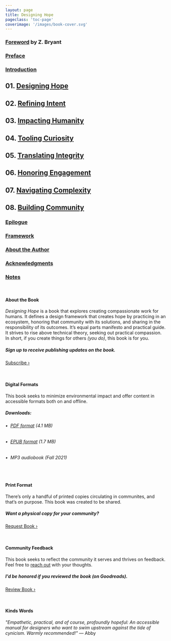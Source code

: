 ```yaml
---
layout: page
title: Designing Hope
pageclass: 'toc-page'
coverimage: '/images/book-cover.svg'
---
```


<div class="toc" markdown="1">

### <a href="/foreword">Foreword</a> by Z. Bryant

### <a href="/preface">Preface</a>

### <a href="/introduction">Introduction</a>

## 01. <a href="/chapter-1">Designing Hope</a>

## 02. <a href="/chapter-2">Refining Intent</a>

## 03. <a href="/chapter-3">Impacting Humanity</a>

## 04. <a href="/chapter-4">Tooling Curiosity</a>

## 05. <a href="/chapter-5">Translating Integrity</a>

## 06. <a href="/chapter-6">Honoring Engagement</a>

## 07. <a href="/chapter-7">Navigating Complexity</a>

## 08. <a href="/chapter-8">Building Community</a>

### <a href="/epilogue">Epilogue</a>

### <a href="/framework">Framework</a>

### <a href="/author">About the Author</a>

### <a href="/acknowledgments">Acknowledgments</a>

### <a href="/notes">Notes</a>

<br/>

#### About the Book

_Designing Hope_ is a book that explores creating compassionate work for humans. It defines a design framework that creates hope by practicing in an ecosystem, honoring that community with its solutions, and sharing in the responsibility of its outcomes. It’s equal parts manifesto and practical guide. It strives to rise above technical theory, seeking out practical compassion. In short, if you create things for others _(you do)_, this book is for you.

##### Sign up to receive publishing updates on the book.

<a href="http://eepurl.com/hthIUX" class="btn_subscribe">Subscribe &rsaquo;</a>

<br/>

#### Digital Formats

This book seeks to minimize environmental impact and offer content in accessible formats both on and offline.

##### Downloads:

###### &bull;&nbsp;&nbsp;<a href="/downloads/designinghope.pdf" download="designinghope.pdf" class="resource-link">PDF format</a> (4.1 MB)<br/>
###### &bull;&nbsp;&nbsp;<a href="/downloads/designinghope.epub" download="designinghope.epub" class="resource-link">EPUB format</a> (1.7 MB)<br/>
###### &bull;&nbsp;&nbsp;MP3 audiobook (Fall 2021)

<br/>

#### Print Format

There’s only a handful of printed copies circulating in communites, and that’s on purpose. This book was created to be shared. 

##### Want a physical copy for your community?

<a href="https://forms.gle/MLsNfY6AZ4gTZ9QK7" class="btn">Request Book &rsaquo;</a>

<br/>

#### Community Feedback

This book seeks to reflect the community it serves and thrives on feedback. Feel free to <a href="mailto:info@hopeful.design">reach out</a> with your thoughts.

##### I'd be honored if you reviewed the book _(on Goodreads)_.

<a href="https://www.goodreads.com/book/show/56139631-designing-hope" class="btn">Review Book &rsaquo;</a>

<br/>

#### Kinds Words

_"Empathetic, practical, and of course, profoundly hopeful: An accessible manual for designers who want to swim upstream against the tide of cynicism. Warmly recommended!"_ ― Abby

</div>
